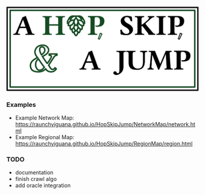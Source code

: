 ![A Hop, Skip, & A Jump](./Graphics/LogoE.png)

### Examples
- Example Network Map: https://raunchyiguana.github.io/HopSkipJump/NetworkMap/network.html
- Example Regional Map: https://raunchyiguana.github.io/HopSkipJump/RegionMap/region.html

### TODO
- documentation
- finish crawl algo
- add oracle integration
